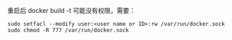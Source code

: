 重启后 docker build -t 可能没有权限，需要：

```shell
sudo setfacl --modify user:<user name or ID>:rw /var/run/docker.sock
sudo chmod -R 777 /var/run/docker.sock
```
